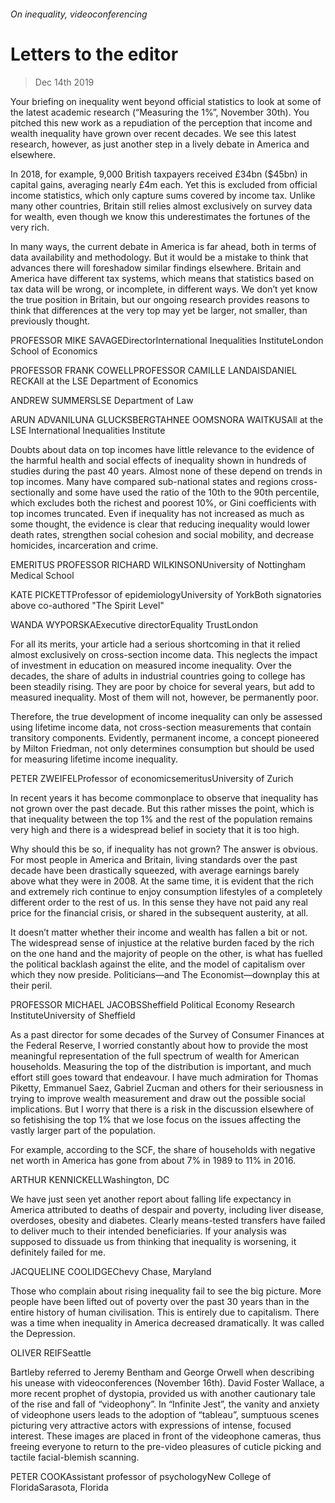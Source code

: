 ###### On inequality, videoconferencing
# Letters to the editor 
> Dec 14th 2019 
Your briefing on inequality went beyond official statistics to look at some of the latest academic research (“Measuring the 1%”, November 30th). You pitched this new work as a repudiation of the perception that income and wealth inequality have grown over recent decades. We see this latest research, however, as just another step in a lively debate in America and elsewhere. 
In 2018, for example, 9,000 British taxpayers received £34bn ($45bn) in capital gains, averaging nearly £4m each. Yet this is excluded from official income statistics, which only capture sums covered by income tax. Unlike many other countries, Britain still relies almost exclusively on survey data for wealth, even though we know this underestimates the fortunes of the very rich. 
In many ways, the current debate in America is far ahead, both in terms of data availability and methodology. But it would be a mistake to think that advances there will foreshadow similar findings elsewhere. Britain and America have different tax systems, which means that statistics based on tax data will be wrong, or incomplete, in different ways. We don’t yet know the true position in Britain, but our ongoing research provides reasons to think that differences at the very top may yet be larger, not smaller, than previously thought. 
PROFESSOR MIKE SAVAGEDirectorInternational Inequalities InstituteLondon School of Economics 
PROFESSOR FRANK COWELLPROFESSOR CAMILLE LANDAISDANIEL RECKAll at the LSE Department of Economics  
ANDREW SUMMERSLSE Department of Law 
ARUN ADVANILUNA GLUCKSBERGTAHNEE OOMSNORA WAITKUSAll at the LSE International Inequalities Institute 
Doubts about data on top incomes have little relevance to the evidence of the harmful health and social effects of inequality shown in hundreds of studies during the past 40 years. Almost none of these depend on trends in top incomes. Many have compared sub-national states and regions cross-sectionally and some have used the ratio of the 10th to the 90th percentile, which excludes both the richest and poorest 10%, or Gini coefficients with top incomes truncated. Even if inequality has not increased as much as some thought, the evidence is clear that reducing inequality would lower death rates, strengthen social cohesion and social mobility, and decrease homicides, incarceration and crime. 
EMERITUS PROFESSOR RICHARD WILKINSONUniversity of Nottingham Medical School 
KATE PICKETTProfessor of epidemiologyUniversity of YorkBoth signatories above co-authored "The Spirit Level"  
WANDA WYPORSKAExecutive directorEquality TrustLondon 
For all its merits, your article had a serious shortcoming in that it relied almost exclusively on cross-section income data. This neglects the impact of investment in education on measured income inequality. Over the decades, the share of adults in industrial countries going to college has been steadily rising. They are poor by choice for several years, but add to measured inequality. Most of them will not, however, be permanently poor. 
Therefore, the true development of income inequality can only be assessed using lifetime income data, not cross-section measurements that contain transitory components. Evidently, permanent income, a concept pioneered by Milton Friedman, not only determines consumption but should be used for measuring lifetime income inequality. 
PETER ZWEIFELProfessor of economicsemeritusUniversity of Zurich 
In recent years it has become commonplace to observe that inequality has not grown over the past decade. But this rather misses the point, which is that inequality between the top 1% and the rest of the population remains very high and there is a widespread belief in society that it is too high. 
Why should this be so, if inequality has not grown? The answer is obvious. For most people in America and Britain, living standards over the past decade have been drastically squeezed, with average earnings barely above what they were in 2008. At the same time, it is evident that the rich and extremely rich continue to enjoy consumption lifestyles of a completely different order to the rest of us. In this sense they have not paid any real price for the financial crisis, or shared in the subsequent austerity, at all. 
It doesn’t matter whether their income and wealth has fallen a bit or not. The widespread sense of injustice at the relative burden faced by the rich on the one hand and the majority of people on the other, is what has fuelled the political backlash against the elite, and the model of capitalism over which they now preside. Politicians—and The Economist—downplay this at their peril. 
PROFESSOR MICHAEL JACOBSSheffield Political Economy Research InstituteUniversity of Sheffield 
As a past director for some decades of the Survey of Consumer Finances at the Federal Reserve, I worried constantly about how to provide the most meaningful representation of the full spectrum of wealth for American households. Measuring the top of the distribution is important, and much effort still goes toward that endeavour. I have much admiration for Thomas Piketty, Emmanuel Saez, Gabriel Zucman and others for their seriousness in trying to improve wealth measurement and draw out the possible social implications. But I worry that there is a risk in the discussion elsewhere of so fetishising the top 1% that we lose focus on the issues affecting the vastly larger part of the population. 
For example, according to the SCF, the share of households with negative net worth in America has gone from about 7% in 1989 to 11% in 2016. 
ARTHUR KENNICKELLWashington, DC 
We have just seen yet another report about falling life expectancy in America attributed to deaths of despair and poverty, including liver disease, overdoses, obesity and diabetes. Clearly means-tested transfers have failed to deliver much to their intended beneficiaries. If your analysis was supposed to dissuade us from thinking that inequality is worsening, it definitely failed for me. 
JACQUELINE COOLIDGEChevy Chase, Maryland 
Those who complain about rising inequality fail to see the big picture. More people have been lifted out of poverty over the past 30 years than in the entire history of human civilisation. This is entirely due to capitalism. There was a time when inequality in America decreased dramatically. It was called the Depression. 
OLIVER REIFSeattle 
Bartleby referred to Jeremy Bentham and George Orwell when describing his unease with videoconferences (November 16th). David Foster Wallace, a more recent prophet of dystopia, provided us with another cautionary tale of the rise and fall of “videophony”. In “Infinite Jest”, the vanity and anxiety of videophone users leads to the adoption of “tableau”, sumptuous scenes picturing very attractive actors with expressions of intense, focused interest. These images are placed in front of the videophone cameras, thus freeing everyone to return to the pre-video pleasures of cuticle picking and tactile facial-blemish scanning. 
PETER COOKAssistant professor of psychologyNew College of FloridaSarasota, Florida 
